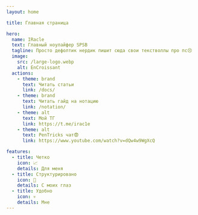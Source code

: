```yaml
---
layout: home

title: Главная страница

hero:
  name: IRacle
  text: Главный ноулайфер SPSB
  tagline: Просто дефолтик нердик пишит сюда свои текстволлы про пс😣
  image:
    src: /large-logo.webp
    alt: EnCroissant
  actions:
    - theme: brand
      text: Читать статьи
      link: /docs/
    - theme: brand
      text: Читать гайд на нотацию
      link: /notation/
    - theme: alt
      text: Мой ТГ
      link: https://t.me/irac1e
    - theme: alt
      text: PenTricks чат😨
      link: https://www.youtube.com/watch?v=dQw4w9WgXcQ

features:
  - title: Четко
    icon: 📈
    details: Для меня
  - title: Структурировано
    icon: 📁
    details: С моих глаз
  - title: Удобно
    icon: 💀
    details: Мне
---
```


<style module>
:root {
  --vp-home-hero-name-color: transparent;
  --vp-home-hero-name-background: -webkit-linear-gradient(10deg, #952ac6, #FFFFFF);
  --vp-home-hero-image-background-image: linear-gradient(326deg, #f8002f 0%, #000c14 74%);
  --vp-home-hero-image-filter: blur(44px);
}

@media (min-width: 640px) {
  :root {
    --vp-home-hero-image-filter: blur(56px);
  }
}

@media (min-width: 960px) {
  :root {
    --vp-home-hero-image-filter: blur(68px);
  }
}
</style>

